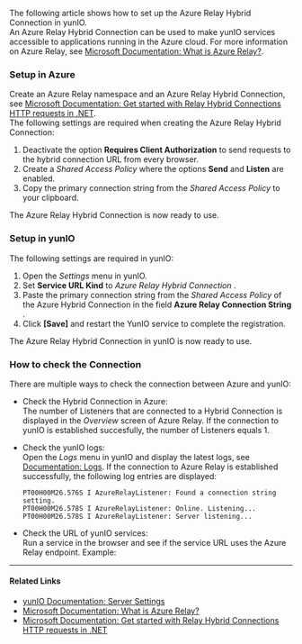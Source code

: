 The following article shows how to set up the Azure Relay Hybrid Connection in yunIO.\
An Azure Relay Hybrid Connection can be used to make yunIO services accessible to applications running in the Azure cloud. For more information on Azure Relay, see [Microsoft Documentation: What is Azure Relay?](https://learn.microsoft.com/en-us/azure/azure-relay/relay-what-is-it).

### Setup in Azure

Create an Azure Relay namespace and an Azure Relay Hybrid Connection, see [Microsoft Documentation: Get started with Relay Hybrid Connections HTTP requests in .NET](https://learn.microsoft.com/en-us/azure/azure-relay/relay-hybrid-connections-http-requests-dotnet-get-started).\
The following settings are required when creating the Azure Relay Hybrid Connection:

1. Deactivate the option **Requires Client Authorization** to send requests to the hybrid connection URL from every browser.
1. Create a *Shared Access Policy* where the options **Send** and **Listen** are enabled.
1. Copy the primary connection string from the *Shared Access Policy* to your clipboard.

The Azure Relay Hybrid Connection is now ready to use.

### Setup in yunIO

The following settings are required in yunIO:

1. Open the *Settings* menu in yunIO.
1. Set **Service URL Kind** to *Azure Relay Hybrid Connection* .
1. Paste the primary connection string from the *Shared Access Policy* of the Azure Hybrid Connection in the field **Azure Relay Connection String** .
1. Click **[Save]** and restart the YunIO service to complete the registration.

The Azure Relay Hybrid Connection in yunIO is now ready to use.

### How to check the Connection

There are multiple ways to check the connection between Azure and yunIO:

- Check the Hybrid Connection in Azure:\
  The number of Listeners that are connected to a Hybrid Connection is displayed in the *Overview* screen of Azure Relay. If the connection to yunIO is established succesfully, the number of Listeners equals 1.

- Check the yunIO logs:\
  Open the *Logs* menu in yunIO and display the latest logs, see [Documentation: Logs](../../documentation/logs/). If the connection to Azure Relay is established successfully, the following log entries are displayed:

  ```text
  PT00H00M26.576S I AzureRelayListener: Found a connection string setting.
  PT00H00M26.578S I AzureRelayListener: Online. Listening...
  PT00H00M26.578S I AzureRelayListener: Server listening...

  ```

- Check the URL of yunIO services:\
  Run a service in the browser and see if the service URL uses the Azure Relay endpoint. Example:

______________________________________________________________________

#### Related Links

- [yunIO Documentation: Server Settings](../../documentation/server-settings/)
- [Microsoft Documentation: What is Azure Relay?](https://learn.microsoft.com/en-us/azure/azure-relay/relay-what-is-it)
- [Microsoft Documentation: Get started with Relay Hybrid Connections HTTP requests in .NET](https://learn.microsoft.com/en-us/azure/azure-relay/relay-hybrid-connections-http-requests-dotnet-get-started)
